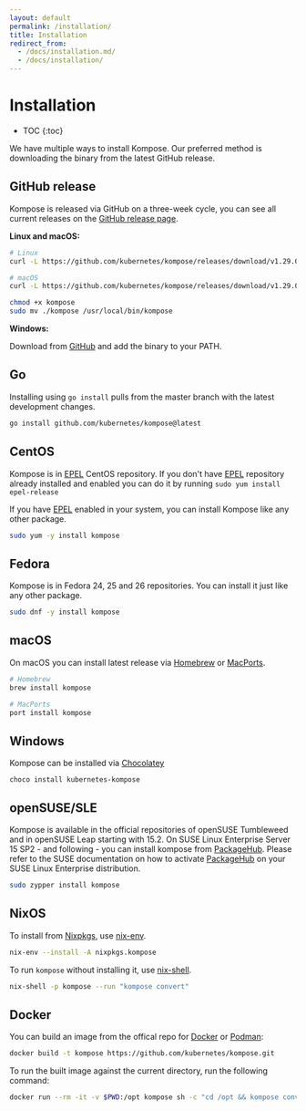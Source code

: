 ```yaml
---
layout: default
permalink: /installation/
title: Installation
redirect_from: 
  - /docs/installation.md/
  - /docs/installation/
---
```


# Installation

* TOC
{:toc}

We have multiple ways to install Kompose. Our preferred method is downloading the binary from the latest GitHub release.

## GitHub release

Kompose is released via GitHub on a three-week cycle, you can see all current releases on the [GitHub release page](https://github.com/kubernetes/kompose/releases).

__Linux and macOS:__

```sh
# Linux
curl -L https://github.com/kubernetes/kompose/releases/download/v1.29.0/kompose-linux-amd64 -o kompose

# macOS
curl -L https://github.com/kubernetes/kompose/releases/download/v1.29.0/kompose-darwin-amd64 -o kompose

chmod +x kompose
sudo mv ./kompose /usr/local/bin/kompose
```

__Windows:__

Download from [GitHub](https://github.com/kubernetes/kompose/releases/download/v1.29.0/kompose-windows-amd64.exe) and add the binary to your PATH.

## Go

Installing using `go install` pulls from the master branch with the latest development changes.

```sh
go install github.com/kubernetes/kompose@latest
```

## CentOS

Kompose is in [EPEL](https://fedoraproject.org/wiki/EPEL) CentOS repository.
If you don't have [EPEL](https://fedoraproject.org/wiki/EPEL) repository already installed and enabled you can do it by running  `sudo yum install epel-release`

If you have [EPEL](https://fedoraproject.org/wiki/EPEL) enabled in your system, you can install Kompose like any other package.

```bash
sudo yum -y install kompose
```

## Fedora
Kompose is in Fedora 24, 25 and 26 repositories. You can install it just like any other package.

```bash
sudo dnf -y install kompose
```

## macOS
On macOS you can install latest release via [Homebrew](https://brew.sh) or [MacPorts](https://www.macports.org/).

```bash
# Homebrew
brew install kompose

# MacPorts
port install kompose
```

## Windows
Kompose can be installed via [Chocolatey](https://chocolatey.org/packages/kubernetes-kompose)

```console
choco install kubernetes-kompose
```

## openSUSE/SLE
Kompose is available in the official repositories of openSUSE Tumbleweed and in openSUSE Leap starting with 15.2. On SUSE Linux Enterprise Server 15 SP2 - and following - you can install kompose from [PackageHub](https://packagehub.suse.com/). Please refer to the SUSE documentation on how to activate [PackageHub](https://packagehub.suse.com/) on your SUSE Linux Enterprise distribution.

```bash
sudo zypper install kompose
```

## NixOS

To install from [Nixpkgs](https://github.com/NixOS/nixpkgs), use [nix-env](https://nixos.org/manual/nix/stable/command-ref/nix-env.html).

```bash
nix-env --install -A nixpkgs.kompose
```

To run `kompose` without installing it, use [nix-shell](https://nixos.org/manual/nix/stable/command-ref/nix-shell.html).

```bash
nix-shell -p kompose --run "kompose convert"
```


## Docker

You can build an image from the offical repo for [Docker](https://docs.docker.com/engine/reference/commandline/build/) or [Podman](https://docs.podman.io/en/latest/markdown/podman-build.1.html):

```bash
docker build -t kompose https://github.com/kubernetes/kompose.git
```

To run the built image against the current directory, run the following command:

```bash
docker run --rm -it -v $PWD:/opt kompose sh -c "cd /opt && kompose convert"
```
